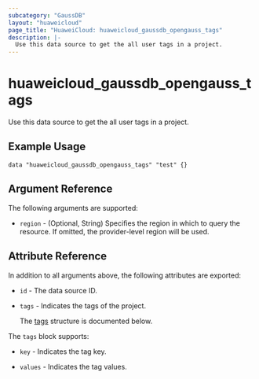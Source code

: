 ```yaml
---
subcategory: "GaussDB"
layout: "huaweicloud"
page_title: "HuaweiCloud: huaweicloud_gaussdb_opengauss_tags"
description: |-
  Use this data source to get the all user tags in a project.
---
```


# huaweicloud_gaussdb_opengauss_tags

Use this data source to get the all user tags in a project.

## Example Usage

```hcl
data "huaweicloud_gaussdb_opengauss_tags" "test" {}
```

## Argument Reference

The following arguments are supported:

* `region` - (Optional, String) Specifies the region in which to query the resource.
  If omitted, the provider-level region will be used.

## Attribute Reference

In addition to all arguments above, the following attributes are exported:

* `id` - The data source ID.

* `tags` - Indicates the tags of the project.

  The [tags](#tags_struct) structure is documented below.

<a name="tags_struct"></a>
The `tags` block supports:

* `key` - Indicates the tag key.

* `values` - Indicates the tag values.

